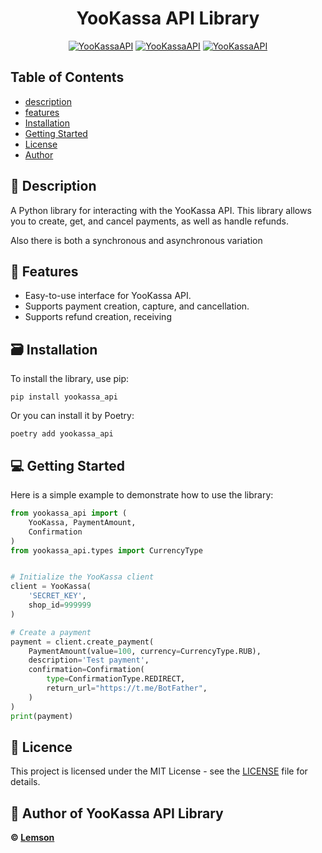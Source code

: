 <div align="center">

# YooKassa API Library

[![YooKassaAPI](https://img.shields.io/badge/0.2.3-blue?style=flat&logo=pypi&label=pypi&labelColor=gray)](https://github.com/Lems0n)
[![YooKassaAPI](https://img.shields.io/badge/license-MIT-12C4C4?style=flat&logo=gitbook&logoColor=12C4C4)](https://github.com/Lems0n)
[![YooKassaAPI](https://img.shields.io/badge/3.10%20%7C%203.11%20%7C%203.12%20%7C%203.13%20-yellow?logo=python&logoColor=yellow&label=python&labelColor=gray)](https://github.com/Lems0n)
</div>

## Table of Contents

- [description](#-description)
- [features](#-features)
- [Installation](#installation)
- [Getting Started](#-getting-started)
- [License](#license)
- [Author](#-author-of-yookassa-api-library)

## 📌 Description

A Python library for interacting with the YooKassa API. This library allows you to create, get, and cancel payments, as well as handle refunds.

Also there is both a synchronous and asynchronous variation

## 🔨 Features

- Easy-to-use interface for YooKassa API.
- Supports payment creation, capture, and cancellation.
- Supports refund creation, receiving

## 🗃️ Installation

To install the library, use pip:

```shell
pip install yookassa_api
```

Or you can install it by Poetry:

```shell
poetry add yookassa_api
```

## 💻 Getting Started

Here is a simple example to demonstrate how to use the library:

```python
from yookassa_api import (
    YooKassa, PaymentAmount,
    Confirmation
)
from yookassa_api.types import CurrencyType 


# Initialize the YooKassa client
client = YooKassa(
    'SECRET_KEY',
    shop_id=999999
)

# Create a payment
payment = client.create_payment(
    PaymentAmount(value=100, currency=CurrencyType.RUB),
    description='Test payment',
    confirmation=Confirmation(                                      
        type=ConfirmationType.REDIRECT,
        return_url="https://t.me/BotFather",                  
    )
)
print(payment)
```

## 📄 Licence

This project is licensed under the MIT License - see the [LICENSE](LICENSE) file for details.

## 👤 Author of YooKassa API Library
**© [Lemson](https://t.me/nveless)**